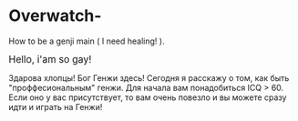 # Overwatch-
How to be a genji main ( I need healing! ).
<html>
<big>
Hello, i'am so gay!
  </big>
  
Здарова хлопцы! Бог Генжи здесь! Сегодня я расскажу о том, как быть "проффесиональным" генжи. 
Для начала вам понадобиться ICQ > 60. Если оно у вас присутствует, то вам очень повезло и вы можете сразу идти и играть на Генжи!
</body>
</html>
